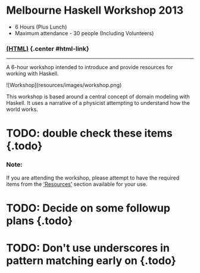 Melbourne Haskell Workshop 2013
===============================

* 6 Hours (Plus Lunch)
* Maximum attendance - 30 people (Including Volunteers)

<!-- Trickery to conditionally display the alternate format link -->

### [(HTML)](http://sordina.github.io/haskell_workshop/) {.center #html-link}

<script type="text/javascript">
	document.getElementById('html-link').remove()
	document.write("<h3 class='center'><a href='workshop.pdf'>(PDF)</a></h3>")
</script>

<hr>

A 6-hour workshop intended to introduce and provide resources for working with Haskell.

<!-- http://upload.wikimedia.org/wikipedia/commons/0/0c/Potter's_workshop_VA.jpg -->
<div class="center"> ![Workshop](resources/images/workshop.png) </div>

This workshop is based around a central concept of domain modeling with Haskell.
It uses a narrative of a physicist attempting to understand how the world works.

# TODO: double check these items {.todo}

### Note:

If you are attending the workshop, please attempt to have the required items
from the ['Resources'](#resources) section available for your use.


# TODO: Decide on some followup plans {.todo}

# TODO: Don't use underscores in pattern matching early on {.todo}
